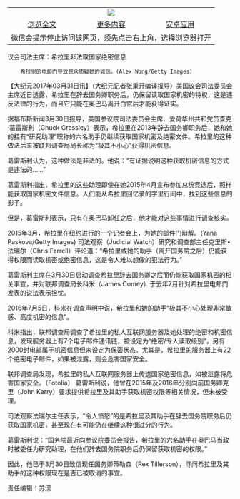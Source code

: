 

<table>
  <tr>
    <td align="center" colspan="3">
      <a href="https://github.com/ogate/ogate/blob/master/README.md"><img src="https://cloud.githubusercontent.com/assets/11880933/13434984/f430fae2-e012-11e5-814f-c2df1e82b247.jpg"/></a>
    </td>
  </tr>
  <tr>
    <td align="center">
      <a href="https://s3.ap-south-1.amazonaws.com/ogatem/oGate.htm?c815648&from=oNote">浏览全文</a>
    </td>
    <td align="center">
      <a href="https://s3.ap-south-1.amazonaws.com/ogatem/oGate.htm?from=oNote">更多内容</a>
    </td>
    <td align="center">
      <a href="https://raw.githubusercontent.com/ogate/up/master/ogate.apk">安卓应用</a>
    </td>
  </tr>
  <tr>
    <td align="center" colspan="3">
      微信会提示停止访问该网页，须先点击右上角，选择浏览器打开
    </td>
  </tr>
</table>    



议会司法主席：希拉里非法取国家绝密信息






        希拉里的电邮门导致民众质疑她的诚信。(Alex Wong/Getty Images)

【大纪元2017年03月31日讯】（大纪元记者张秉开编译报导）美国议会司法委员会主席近日透露，希拉里在辞去国务卿职务后，仍保留读取国家机密的特权，这是违反法律的行为，而且它只能在奥巴马离开白宫后才能获得证实。


据福布斯新闻3月30日报导，美国参议院司法委员会主席、爱荷华州共和党员查克·葛雷斯利（Chuck Grassley）表示，希拉里在2013年辞去国务卿职务后，她和她的挂有“研究助理”职称的六名助手仍继续获取国家机密及绝密文件。希拉里的这种做法后来被联邦调查局局长称为“极其不小心”获得机密信息。


葛雷斯利认为，这种做法是非法的。他说：“有证据说明这种获取机密信息的方式是违法的……”


葛雷斯利指出，希拉里的这些助理即使在她2015年4月宣布参加总统竞选后，照样能获取国家机密文件信息。人们能从希拉里回忆录的字里行间中，找到这些信息的影子。


但是，葛雷斯利表示，只有在奥巴马卸任之后，他才能对这些事情进行调查核实。


2015年3月，希拉里在纽约进行的一个记者会上，为她的邮件门辩解。(Yana Paskova/Getty Images)
司法观察（Judicial Watch）研究和调查部主任克里斯•法瑞尔（Chris Farrell）评论道：“希拉里或她的助手（离开国务院之后）仍能获得权限而读取机密或绝密信息，这是令人难以想像的犯法行为。”


葛雷斯利主席在3月30日启动调查希拉里辞去国务卿之后而仍能获取国家机密的相关事宜，并对联邦调查局长科米（James Comey）于去年7月针对希拉里电邮门发表的说法表示担忧。


2016年7月5日，科米在调查声明中说，希拉里和她的助手“极其不小心处理非常敏感、高度机密的信息”。


科米指出，联邦调查局调查了希拉里的私人互联网服务器及她处理的绝密和机密信息，发现服务器上有7个电子邮件通讯链，被设定为“绝密/专人读取级别”，另有2000封电邮属于机密信息但未设定为保密状态。尤其是，希拉里的服务器上有22个绝密电子邮件，如果被泄露，则会危害国家安全。


联邦调查局发现，希拉里的私人互联网服务器上传送国家绝密信息，如被泄露将危害国家安全。（Fotolia）
葛雷斯利说，他曾在2015年及2016年分别向前国务卿克里（John Kerry）要求提供希拉里及其助手获取机密权限等相关情况，但未被受理。


司法观察法瑞尔主任表示，“令人愤怒”的是希拉里及其助手在辞去国务院职务后仍获取国家机密，甚至现在有可能仍在继续这种很过分的行为。


葛雷斯利说：“国务院最近向参议院委员会报告，希拉里的六名助手在奥巴马当政时被委任为研究助理，在他们辞去国务院职务后仍保留获取机密的权限。”


因此，他已于3月30日致信现任国务卿蒂勒森（Rex Tillerson），寻问希拉里及其助手的这种权限现在是否已被取消的事宜。


责任编辑：苏漾



